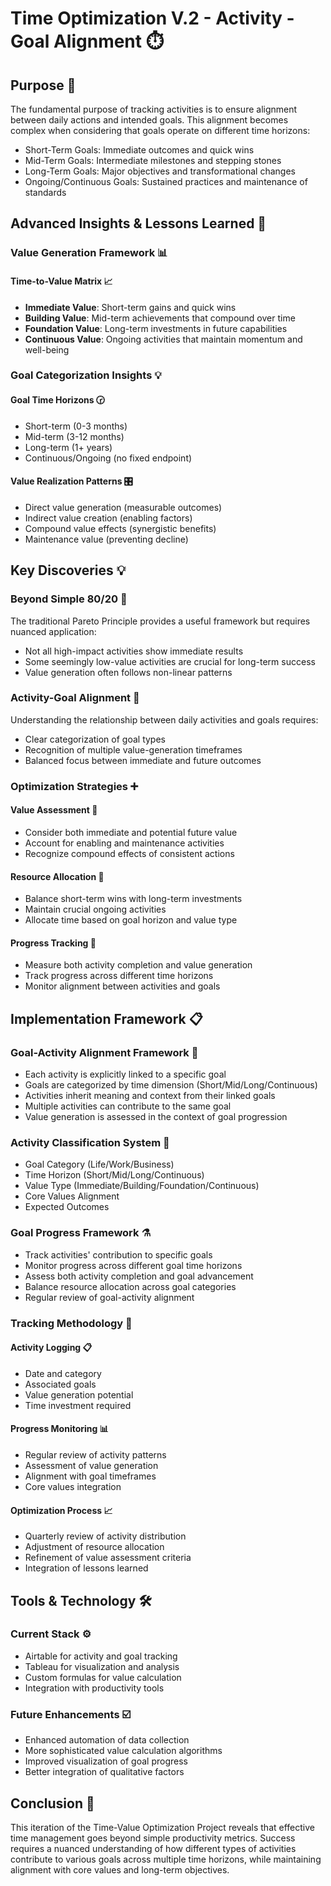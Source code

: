 # Time Optimization V.2 - Activity - Goal Alignment ⏱️

## Purpose 🎯

The fundamental purpose of tracking activities is to ensure alignment between daily actions and intended goals. This alignment becomes complex when considering that goals operate on different time horizons:

- Short-Term Goals: Immediate outcomes and quick wins
- Mid-Term Goals: Intermediate milestones and stepping stones
- Long-Term Goals: Major objectives and transformational changes
- Ongoing/Continuous Goals: Sustained practices and maintenance of standards

## Advanced Insights & Lessons Learned 🔎

### Value Generation Framework 📊

#### Time-to-Value Matrix 📈

- **Immediate Value**: Short-term gains and quick wins
- **Building Value**: Mid-term achievements that compound over time
- **Foundation Value**: Long-term investments in future capabilities
- **Continuous Value**: Ongoing activities that maintain momentum and well-being

### Goal Categorization Insights 💡

#### Goal Time Horizons 🕝
- Short-term (0-3 months)
- Mid-term (3-12 months)
- Long-term (1+ years)
- Continuous/Ongoing (no fixed endpoint)

#### Value Realization Patterns 🎛️
- Direct value generation (measurable outcomes)
- Indirect value creation (enabling factors)
- Compound value effects (synergistic benefits)
- Maintenance value (preventing decline)

## Key Discoveries 💡

### Beyond Simple 80/20 🔎

The traditional Pareto Principle provides a useful framework but requires nuanced application:

- Not all high-impact activities show immediate results
- Some seemingly low-value activities are crucial for long-term success
- Value generation often follows non-linear patterns

### Activity-Goal Alignment 🔀

Understanding the relationship between daily activities and goals requires:

- Clear categorization of goal types
- Recognition of multiple value-generation timeframes
- Balanced focus between immediate and future outcomes

### Optimization Strategies ➕

#### Value Assessment 🔣
- Consider both immediate and potential future value
- Account for enabling and maintenance activities
- Recognize compound effects of consistent actions

#### Resource Allocation 🔪
- Balance short-term wins with long-term investments
- Maintain crucial ongoing activities
- Allocate time based on goal horizon and value type

#### Progress Tracking 📶
- Measure both activity completion and value generation
- Track progress across different time horizons
- Monitor alignment between activities and goals

## Implementation Framework 📋

### Goal-Activity Alignment Framework 🔀

- Each activity is explicitly linked to a specific goal
- Goals are categorized by time dimension (Short/Mid/Long/Continuous)
- Activities inherit meaning and context from their linked goals
- Multiple activities can contribute to the same goal
- Value generation is assessed in the context of goal progression

### Activity Classification System 📑

- Goal Category (Life/Work/Business)
- Time Horizon (Short/Mid/Long/Continuous)
- Value Type (Immediate/Building/Foundation/Continuous)
- Core Values Alignment
- Expected Outcomes

### Goal Progress Framework ⚗️

- Track activities' contribution to specific goals
- Monitor progress across different goal time horizons
- Assess both activity completion and goal advancement
- Balance resource allocation across goal categories
- Regular review of goal-activity alignment

### Tracking Methodology 📐

#### Activity Logging 📋
- Date and category
- Associated goals
- Value generation potential
- Time investment required

#### Progress Monitoring 📊
- Regular review of activity patterns
- Assessment of value generation
- Alignment with goal timeframes
- Core values integration

#### Optimization Process 📈
- Quarterly review of activity distribution
- Adjustment of resource allocation
- Refinement of value assessment criteria
- Integration of lessons learned

## Tools & Technology 🛠️

### Current Stack ⚙️

- Airtable for activity and goal tracking
- Tableau for visualization and analysis
- Custom formulas for value calculation
- Integration with productivity tools

### Future Enhancements ☑️

- Enhanced automation of data collection
- More sophisticated value calculation algorithms
- Improved visualization of goal progress
- Better integration of qualitative factors

## Conclusion 🔬

This iteration of the Time-Value Optimization Project reveals that effective time management goes beyond simple productivity metrics. Success requires a nuanced understanding of how different types of activities contribute to various goals across multiple time horizons, while maintaining alignment with core values and long-term objectives.
